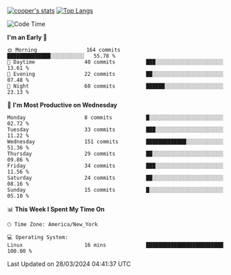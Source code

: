 [![cooper's stats](https://github-readme-stats-dwoluvhms-coopjz.vercel.app/api?username=coopjz&count_private=true)](https://github.com/coopjz/github-readme-stats)
[![Top Langs](https://github-readme-stats-dwoluvhms-coopjz.vercel.app/api/top-langs/?username=coopjz&count_private=true&langs_count=8&layout=compact)](https://github.com/coopjz/github-readme-stats)
<!--START_SECTION:waka-->
![Code Time](http://img.shields.io/badge/Code%20Time-51%20mins-blue)

**I'm an Early 🐤** 

```text
🌞 Morning                164 commits         ██████████████░░░░░░░░░░░   55.78 % 
🌆 Daytime                40 commits          ███░░░░░░░░░░░░░░░░░░░░░░   13.61 % 
🌃 Evening                22 commits          ██░░░░░░░░░░░░░░░░░░░░░░░   07.48 % 
🌙 Night                  68 commits          ██████░░░░░░░░░░░░░░░░░░░   23.13 % 
```
📅 **I'm Most Productive on Wednesday** 

```text
Monday                   8 commits           █░░░░░░░░░░░░░░░░░░░░░░░░   02.72 % 
Tuesday                  33 commits          ███░░░░░░░░░░░░░░░░░░░░░░   11.22 % 
Wednesday                151 commits         █████████████░░░░░░░░░░░░   51.36 % 
Thursday                 29 commits          ██░░░░░░░░░░░░░░░░░░░░░░░   09.86 % 
Friday                   34 commits          ███░░░░░░░░░░░░░░░░░░░░░░   11.56 % 
Saturday                 24 commits          ██░░░░░░░░░░░░░░░░░░░░░░░   08.16 % 
Sunday                   15 commits          █░░░░░░░░░░░░░░░░░░░░░░░░   05.10 % 
```


📊 **This Week I Spent My Time On** 

```text
🕑︎ Time Zone: America/New_York

💻 Operating System: 
Linux                    16 mins             █████████████████████████   100.00 % 
```


 Last Updated on 28/03/2024 04:41:37 UTC
<!--END_SECTION:waka-->
